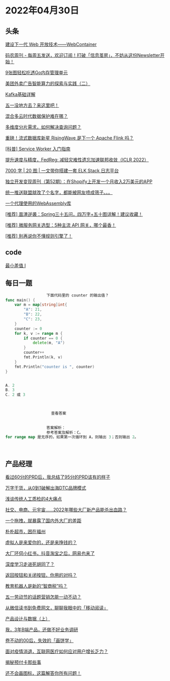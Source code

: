 # 2022年04月30日
## 头条

[建设下一代 Web 开放技术——WebContainer](https://toutiao.io/k/5bzbzuu)

[码农周刊 - 每周五发送，欢迎订阅！打破「信息茧房」，不妨从这份Newsletter开始！](https://toutiao.io/k/t49l6og)

[9张图轻松吃透Go内存管理单元](https://toutiao.io/k/2uwj3wc)

[美团外卖广告智能算力的探索与实践（二）](https://toutiao.io/k/aw2mg7n)

[Kafka基础详解](https://toutiao.io/k/qizlixd)

[五一没地方去？来这里吧！](https://toutiao.io/k/m70wnkv)

[混合多云时代数据保护难在哪？](https://toutiao.io/k/frwdq0r)

[多维度分片需求，如何解决查询问题？](https://toutiao.io/k/urggbta)

[重磅！流式数据库新星 RisingWave 是下一个 Apache Flink 吗？](https://toutiao.io/k/chq31l6)

[[科普] Service Worker 入门指南](https://toutiao.io/k/gkbs1ei)

[提升速度与精度，FedReg: 减轻灾难性遗忘加速联邦收敛（ICLR 2022）](https://toutiao.io/k/nwlvexw)

[7000 字 | 20 图 | 一文带你搭建一套 ELK Stack 日志平台](https://toutiao.io/k/u5zet7c)

[独立开发变现周刊（第52期）：在Shopify上开发一个月收入2万美元的APP](https://toutiao.io/k/gejsguu)

[统一推送联盟就改了个名字，都能被网友喷成筛子。。。](https://toutiao.io/k/038r6k3)

[一个代理使用的WebAssembly库](https://toutiao.io/k/7auoy26)

[[推荐] 面渣逆袭：Spring三十五问，四万字+五十图详解！建议收藏！](https://toutiao.io/k/8ab20e9)

[[推荐] 微服务网关选型：5种主流 API 网关，哪个最香！](https://toutiao.io/k/jtyo70d)

[[推荐] 别再说你不懂规则引擎了！](https://toutiao.io/k/edts5o5)



## code

[最小差值 I](https://leetcode.cn/problems/smallest-range-i)



## 每日一题

```go
                  下面代码里的 counter 的输出值？
func main() {
	var m = map[string]int{
		"A": 21,
		"B": 22,
		"C": 23,
	}
	counter := 0
	for k, v := range m {
		if counter == 0 {
			delete(m, "A")
		}
		counter++
		fmt.Println(k, v)
	}
	fmt.Println("counter is ", counter)
}


A. 2
B. 3
C. 2 或 3


                  
                    查看答案
                  
                
                  答案解析：
                  参考答案及解析：C。
for range map 是无序的，如果第一次循环到 A，则输出 3；否则输出 2。

                
```


## 产品经理

[看过60分的PRD后，我总结了95分的PRD该有的样子](http://www.woshipm.com/online/5402937.html)

[万字干货，从0到1破解出海DTC品牌模式](http://www.woshipm.com/marketing/5418857.html)

[浅谈传统人工质检的4大痛点](http://www.woshipm.com/it/5408371.html)

[社交、电商、元宇宙……2022年哪些大厂新产品能杀出血路？](http://www.woshipm.com/it/5419163.html)

[一个拖拽，就暴露了国内外大厂的差距](http://www.woshipm.com/ucd/5419164.html)

[朴朴超市，困在福州](http://www.woshipm.com/it/5418738.html)

[虚拟人是来爱你的，还是来挣钱的？](http://www.woshipm.com/it/5416937.html)

[大厂环伺小红书，抖音淘宝之后，网易也来了](http://www.woshipm.com/pd/5419036.html)

[深度学习走进死胡同了？](http://www.woshipm.com/it/5419048.html)

[返回按钮和关闭按钮，你用的对吗？](http://www.woshipm.com/pd/5417581.html)

[教育机器人是新的“智商税”吗？](http://www.woshipm.com/it/5418090.html)

[五一劳动节的话题营销怎能一动不动？](http://www.woshipm.com/marketing/5417768.html)

[从微信读书到免费网文，聊聊我眼中的「移动阅读」](http://www.woshipm.com/it/5414460.html)

[产品设计与数据（上）](http://www.woshipm.com/pd/5418330.html)

[我，3年B端产品，还做不好业务调研](http://www.woshipm.com/online/5418897.html)

[卷不动的00后，失效的「画饼学」](http://www.woshipm.com/it/5414504.html)

[面对疫情消退，互联网医疗如何应对用户增长乏力？](http://www.woshipm.com/it/5418192.html)

[揭秘预付卡那些事](http://www.woshipm.com/pd/5406127.html)

[还不会画图标，这篇解答你所有问题！](http://www.woshipm.com/pd/5417141.html)


